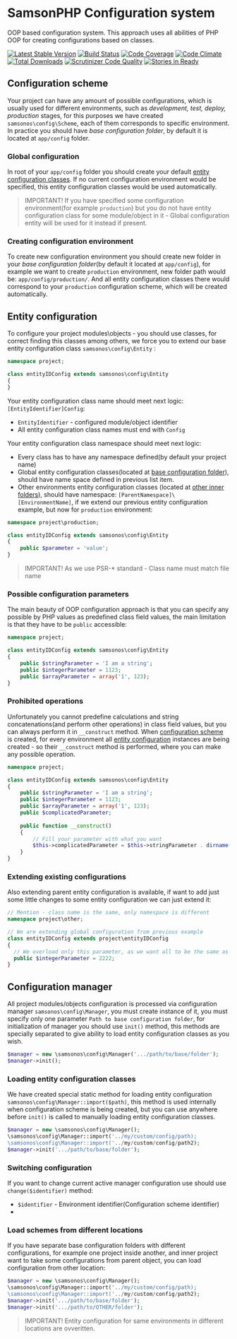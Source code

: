# SamsonPHP Configuration system

OOP based configuration system. This approach uses all abilities of PHP OOP for creating configurations based on classes.  
 
[![Latest Stable Version](https://poser.pugx.org/samsonos/php_config/v/stable.svg)](https://packagist.org/packages/samsonos/php_config) 
[![Build Status](https://travis-ci.org/samsonos/php_config.png)](https://travis-ci.org/samsonos/php_config) 
[![Code Coverage](https://scrutinizer-ci.com/g/samsonos/php_config/badges/coverage.png?b=master)](https://scrutinizer-ci.com/g/samsonos/php_config/?branch=master)
[![Code Climate](https://codeclimate.com/github/samsonos/php_config/badges/gpa.svg)](https://codeclimate.com/github/samsonos/php_config) 
[![Total Downloads](https://poser.pugx.org/samsonos/php_config/downloads.svg)](https://packagist.org/packages/samsonos/php_config)
[![Scrutinizer Code Quality](https://scrutinizer-ci.com/g/samsonos/php_config/badges/quality-score.png?b=master)](https://scrutinizer-ci.com/g/samsonos/php_config/?branch=master)
[![Stories in Ready](https://badge.waffle.io/samsonos/php_config.png?label=ready&title=Ready)](https://waffle.io/samsonos/php_config)

## Configuration scheme
Your project can have any amount of possible configurations, which is usually used for different environments, such as *development, test, deploy, production* stages,
for this purposes we have created ```samsonos\config\Scheme```, each of them corresponds to specific environment. In practice you should have _base configuration folder_,
by default it is located at ```app/config``` folder. 

### Global configuration 
In root of your ```app/config``` folder you should create your default [entity configuration classes](#entity-configuration). If no current configuration environment would be specified, this
entity configuration classes would be used automatically. 
> IMPORTANT! If you have specified some configuration environment(for example ```production```) but you do not have entity configuration class for some module/object in it - Global
configuration entity will be used for it instead if present.

### Creating configuration environment
To create new configuration environment you should create new folder in your _base configuration folder_(by default it located at ```app/config```), for example we want to create ```production``` environment, new folder path would be: ```app/config/production/```. And all entity configuration classes there would correspond to your ```production``` configuration scheme, which will be created automatically.

## Entity configuration
To configure your project modules\objects  - you should use classes, for correct finding this classes among others, we force you to extend our base entity configuration class ```samsonos\config\Entity``` :

```php
namespace project;

class entityIDConfig extends samsonos\config\Entity
{    
}
```

Your entity configuration class name should meet next logic: ```[EntityIdentifier]Config```:
* ```EntityIdentifier``` - configured module/object identifier  
* All entity configuration class names must end with ```Config```

Your entity configuration class namespace should meet next logic:
* Every class has to have any namespace defined(by default your project name)
* Global entity configuration classes(located at [base configuration folder](#configuration-scheme)), should
have name space defined in previous list item.
* Other environments entity configuration classes (located at [other inner folders](#creating-configuration-environment)),
should have namespace: ```[ParentNamespace]\[EnvironmentName]```, if we extend our previous entity configuration example, but now for ```production``` environment:

```php
namespace project\production;

class entityIDConfig extends samsonos\config\Entity
{
    public $parameter = 'value';
}
```

> IMPORTANT! As we use PSR-* standard - Class name must match file name

### Possible configuration parameters
The main beauty of OOP configuration approach is that you can specify any possible  by PHP values as predefined class field values, the main
limitation is that they have to be ```public``` accessible:

```php
namespace project;

class entityIDConfig extends samsonos\config\Entity
{    
    public $stringParameter = 'I am a string';
    public $integerParameter = 1123;
    public $arrayParameter = array('1', 123);
}
```

### Prohibited operations  
Unfortunately you cannot predefine calculations and string concatenations(and perform other operations) in class field values, but you can 
always perform it in ```__construct``` method. When [configuration scheme](#configuration-scheme) is created, for every environment all 
[entity configuration](#entity-configuration) instances are being created - so their ```__construct``` method is performed, where you
can make any possible operation.

```php
namespace project;

class entityIDConfig extends samsonos\config\Entity
{    
    public $stringParameter = 'I am a string';
    public $integerParameter = 1123;
    public $arrayParameter = array('1', 123);
    public $complicatedParameter;
    
    public function __construct()
    {
        // Fill your parameter with what you want
        $this->complicatedParameter = $this->stringParameter . dirname(__DIR__); 
    }
}
```

### Extending existing configurations
Also extending parent entity configuration is available, if want to add just some little changes to some entity configuration we can just extend it:
```php
// Mention - class name is the same, only namespace is different
namespace project\other;

// We are extending global configuration from previous example
class entityIDConfig extends project\entityIDConfig
{
  // We overload only this parameter, as we want all to be the same as parent
  public $integerParameter = 2222;
}
```

## Configuration manager
All project modules/objects configuration is processed via configuration manager ```samsonos\config\Manager```, you must create instance of it, you must specify
only one parameter ```Path to base configuration folder```, for initialization of manager you should use ```init()``` method, this methods are specially separated
to give ability to load entity configuration classes as you wish.  
```php 
$manager = new \samsonos\config\Manager('.../path/to/base/folder');
$manager->init();
```

### Loading entity configuration classes
We have created special static method for loading entity configuration ```samsonos\config\Manager::import($path)```, this method is used internally
when configuration scheme is being created, but you can use anywhere before ```init()``` is called to manually loading entity configuration classes.

```php 
$manager = new \samsonos\config\Manager();
\samsonos\config\Manager::import('../my/custom/config/path);
\samsonos\config\Manager::import('../my/custom/config/path2);
$manager->init('.../path/to/base/folder');
```

### Switching configuration
If you want to change current active manager configuration use should use ```change($identifier)``` method:
* ```$identifier``` - Environment identifier(Configuration scheme identifier)
* 
### Load schemes from different locations
If you have separate base configuration folders with different configurations, for example one project inside another, and inner project want to take some configurations from parent object, you can load configuration from other location:
```php 
$manager = new \samsonos\config\Manager();
\samsonos\config\Manager::import('../my/custom/config/path);
\samsonos\config\Manager::import('../my/custom/config/path2);
$manager->init('.../path/to/base/folder');
$manager->init('.../path/to/OTHER/folder');
```
> IMPORTANT! Entity configuration for same environments in different locations are ovveritten.


